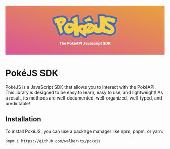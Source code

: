 ![banner](./images/poke-js-banner-tinified.webp)

# PokéJS SDK

PokéJS is a JavaScript SDK that allows you to interact with the PokéAPI. This
library is designed to be easy to learn, easy to use, and lightweight! As a
result, its methods are well-documented, well-organized, well-typed, and
predictable!

## Installation

To install PokéJS, you can use a package manager like npm, pnpm, or yarn:

```bash
pnpm i https://github.com/walker-tx/pokejs
```

